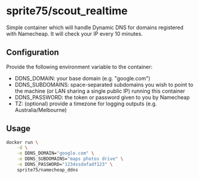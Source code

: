 # sprite75/scout_realtime

Simple container which will handle Dynamic DNS for domains registered with Namecheap. It will check your IP every 10 minutes.

## Configuration

Provide the following environment variable to the container:

- DDNS_DOMAIN: your base domain (e.g. "google.com")
- DDNS_SUBDOMAINS: space-separated subdomains you wish to point to the machine (or LAN sharing a single public IP) running this container
- DDNS_PASSWORD: the token or password given to you by Namecheap
- TZ: (optional) provide a timezone for logging outputs (e.g. Australia/Melbourne)

## Usage

```bash
docker run \
    -d \
    -e DDNS_DOMAIN="google.com" \
    -e DDNS_SUBDOMAINS="maps photos drive" \
    -e DDNS_PASSWORD="1234ssdafadf123" \
    sprite75/namecheap_ddns
```
